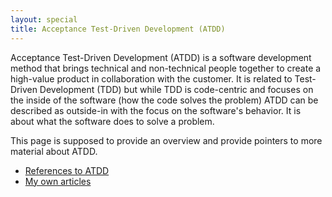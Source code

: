 ```yaml
---
layout: special
title: Acceptance Test-Driven Development (ATDD)
---
```

Acceptance Test-Driven Development (ATDD) is a software development method that brings technical and non-technical people together to create a high-value product in collaboration with the customer. It is related to Test-Driven Development (TDD) but while TDD is code-centric and focuses on the inside of the software (how the code solves the problem) ATDD can be described as outside-in with the focus on the software's behavior. It is about what the software does to solve a problem.

This page is supposed to provide an overview and provide pointers to more material about ATDD.

* [References to ATDD](atdd-references.html)
* [My own articles](/category/atdd.html)
